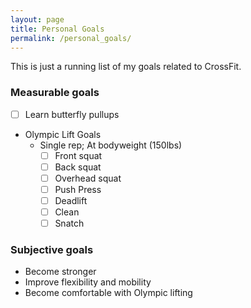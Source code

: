 ```yaml
---
layout: page
title: Personal Goals
permalink: /personal_goals/
---
```


This is just a running list of my goals related to CrossFit.

### Measurable goals
- [ ] Learn butterfly pullups
- Olympic Lift Goals
    - Single rep; At bodyweight (150lbs)
        - [ ] Front squat
        - [ ] Back squat
        - [ ] Overhead squat
        - [ ] Push Press
        - [ ] Deadlift
        - [ ] Clean
        - [ ] Snatch

### Subjective goals
- Become stronger
- Improve flexibility and mobility
- Become comfortable with Olympic lifting

